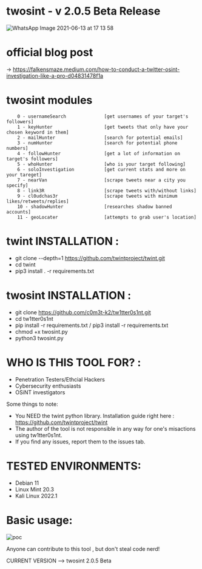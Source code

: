 # twosint - v 2.0.5 Beta Release

![WhatsApp Image 2021-06-13 at 17 13 58](https://user-images.githubusercontent.com/83426553/121810787-d1007580-cc6a-11eb-9319-330e9a5e2068.jpeg)

# official blog post

-> https://falkensmaze.medium.com/how-to-conduct-a-twitter-osint-investigation-like-a-pro-d04831478f1a

# twosint modules

        0 - usernameSearch              [get usernames of your target's followers]
        1 - keyHunter                   [get tweets that only have your chosen keyword in them]
        2 - mailHunter                  [search for potential emails]
        3 - numHunter                   [search for potential phone numbers]
        4 - followHunter                [get a lot of information on target's followers]
        5 - whoHunter                   [who is your target following]
        6 - soloInvestigation           [get current stats and more on your tareget]
        7 - nearVan                     [scrape tweets near a city you specify]
        8 - link3R                      [scrape tweets with/without links]
        9 - cl0udchas3r                 [scrape tweets with minimum likes/retweets/replies]
        10 - shadowHunter               [researches shadow banned accounts]
        11 - geoLocater                 [attempts to grab user's location]

# twint INSTALLATION :

  - git clone --depth=1 https://github.com/twintproject/twint.git
  - cd twint
  - pip3 install . -r requirements.txt

# twosint INSTALLATION :
  - git clone https://github.com/c0m3t-k2/tw1tter0s1nt.git
  - cd tw1tter0s1nt
  - pip install -r requirements.txt / pip3 install -r requirements.txt
  - chmod +x twosint.py
  - python3 twosint.py

# WHO IS THIS TOOL FOR? : 
 - Penetration Testers/Ethcial Hackers
 - Cybersecurity enthusiasts
 - OSiNT investigators

 Some things to note:
 - You NEED the twint python library. Installation guide right here : https://github.com/twintproject/twint
 - The author of the tool is not responsible in any way for one's misactions using tw1tter0s1nt.
 - If you find any issues, report them to the issues tab.

# TESTED ENVIRONMENTS:
 - Debian 11
 - Linux Mint 20.3
 - Kali Linux 2022.1


# Basic usage:

![poc](https://user-images.githubusercontent.com/83426553/155023504-5345f558-40ec-4e2c-96d9-b5a18a177394.png)


Anyone can contribute to this tool , but don't steal code nerd!

CURRENT VERSION --> twosint 2.0.5 Beta


